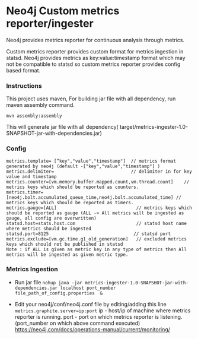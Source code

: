 # Neo4j Custom metrics reporter/ingester
Neo4j provides metrics reporter for continuous analysis through metrics.

Custom metrics reporter provides custom format for metrics ingestion in statsd.
Neo4j provides metrics as key:value:timestamp format which may not be compatible to statsd so custom metrics reporter provides config based format.
### Instructions
This project uses maven, For building jar file with all dependency, run maven assembly command.

  ```mvn assembly:assembly ```

This will generate jar file with all dependency( target/metrics-ingester-1.0-SNAPSHOT-jar-with-dependencies.jar)

### Config
``` 
metrics.template= [“key","value","timestamp"]  // metrics format generated by neo4j (default -["key","value","timestamp"] )
metrics.delimiter=                             // delimiter in for key value and timestamp
metrics.counter=[vm.memory.buffer.mapped.count,vm.thread.count]    // metrics keys which should be reported as counters.
metrics.timer= [neo4j.bolt.accumulated_queue_time,neo4j.bolt.accumulated_time] // metrics keys which should be reported as timers.
metrics.gauge=[ALL]                              // metrics keys which should be reported as gauge (ALL -> All metrics will be ingested as gauge, all config are overwritten)
statsd.host=stats.host.com                       // statsd host name where metrics should be ingested
statsd.port=8125                                // statsd port
metrics.exclude=[vm.gc.time.g1_old_generation]   // excluded metrics keys which should not be published in statsd
Note : if ALL is given as metric key in any type of metrics then All metrics will be ingested as given metric type.
 ```
 ### Metrics Ingestion 
- Run jar file 
   ```nohup java -jar metrics-ingester-1.0-SNAPSHOT-jar-with-dependencies.jar localhost port_number file_path_of_config.properties  & ```

 - Edit your neo4j/conf/neo4j.conf file by editing/adding this line
 ```metrics.graphite.server=ip:port```
 ip - host/ip of machine where metrics reporter is running.
 port - port on which metrics reporter is listening. (port_number on which above command executed)
 https://neo4j.com/docs/operations-manual/current/monitoring/

 
 
 
